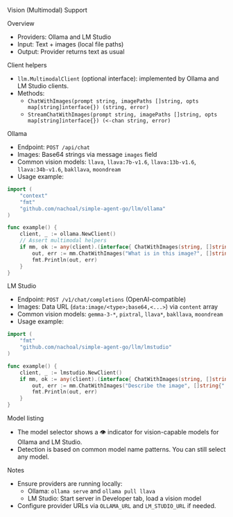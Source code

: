 Vision (Multimodal) Support

Overview
- Providers: Ollama and LM Studio
- Input: Text + images (local file paths)
- Output: Provider returns text as usual

Client helpers
- `llm.MultimodalClient` (optional interface): implemented by Ollama and LM Studio clients.
- Methods:
  - `ChatWithImages(prompt string, imagePaths []string, opts map[string]interface{}) (string, error)`
  - `StreamChatWithImages(prompt string, imagePaths []string, opts map[string]interface{}) (<-chan string, error)`

Ollama
- Endpoint: `POST /api/chat`
- Images: Base64 strings via message `images` field
- Common vision models: `llava`, `llava:7b-v1.6`, `llava:13b-v1.6`, `llava:34b-v1.6`, `bakllava`, `moondream`
- Usage example:

```go
import (
    "context"
    "fmt"
    "github.com/nachoal/simple-agent-go/llm/ollama"
)

func example() {
    client, _ := ollama.NewClient()
    // Assert multimodal helpers
    if mm, ok := any(client).(interface{ ChatWithImages(string, []string, map[string]interface{}) (string, error) }); ok {
        out, err := mm.ChatWithImages("What is in this image?", []string{"./image.jpg"}, map[string]interface{}{"temperature": 0.7})
        fmt.Println(out, err)
    }
}
```

LM Studio
- Endpoint: `POST /v1/chat/completions` (OpenAI-compatible)
- Images: Data URL (`data:image/<type>;base64,<...>`) via `content` array
- Common vision models: `gemma-3-*`, `pixtral`, `llava*`, `bakllava`, `moondream`
- Usage example:

```go
import (
    "fmt"
    "github.com/nachoal/simple-agent-go/llm/lmstudio"
)

func example() {
    client, _ := lmstudio.NewClient()
    if mm, ok := any(client).(interface{ ChatWithImages(string, []string, map[string]interface{}) (string, error) }); ok {
        out, err := mm.ChatWithImages("Describe the image", []string{"./image.png"}, map[string]interface{}{"max_tokens": 300})
        fmt.Println(out, err)
    }
}
```

Model listing
- The model selector shows a 👁️ indicator for vision-capable models for Ollama and LM Studio.
- Detection is based on common model name patterns. You can still select any model.

Notes
- Ensure providers are running locally:
  - Ollama: `ollama serve` and `ollama pull llava`
  - LM Studio: Start server in Developer tab, load a vision model
- Configure provider URLs via `OLLAMA_URL` and `LM_STUDIO_URL` if needed.

